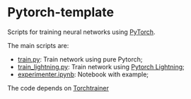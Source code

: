 # Pytorch-template

Scripts for training neural networks using [PyTorch](https://pytorch.org/). 

The main scripts are:

* [train.py](train.py): Train network using pure Pytorch;
* [train_lightning.py](train_lightning.py): Train network using [Pytorch Lightning](https://www.pytorchlightning.ai/index.html);
* [experimenter.ipynb](experimenter.ipynb): Notebook with example;

The code depends on [Torchtrainer](https://github.com/chcomin/torchtrainer)
